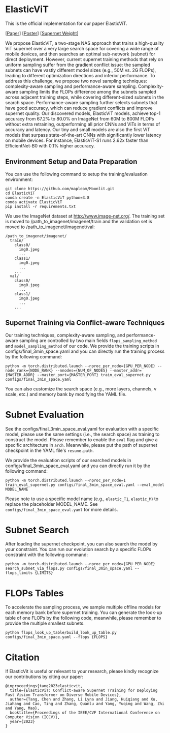 # ElasticViT
This is the official implementation for our paper ElasticViT. 

\[[Paper](https://arxiv.org/pdf/2303.09730.pdf)\] \[[Poster](https://www.chentang.cc/assets/ICCV23_ElasticViT_poster.pdf)\] \[[Supernet Weight](https://drive.google.com/file/d/1M4AwUrFgPsLs-W6iPs-H4gKyns_tx1S8/view?usp=sharing)\]

We propose ElasticViT, a two-stage NAS approach that trains a high-quality ViT supernet over a very large search space for covering a wide range of mobile devices, and then searches an optimal sub-network (subnet) for direct deployment. However, current supernet training methods that rely on uniform sampling suffer from the gradient conflict issue: the sampled subnets can have vastly different model sizes (e.g., 50M vs. 2G FLOPs), leading to different optimization directions and inferior performance. To address this challenge, we propose two novel sampling techniques: complexity-aware sampling and performance-aware sampling. Complexity-aware sampling limits the FLOPs difference among the subnets sampled across adjacent training steps, while covering different-sized subnets in the search space. Performance-aware sampling further selects subnets that have good accuracy, which can reduce gradient conflicts and improve supernet quality. Our discovered models, ElasticViT models, achieve top-1 accuracy from 67.2% to 80.0% on ImageNet from 60M to 800M FLOPs without extra retraining, outperforming all prior CNNs and ViTs in terms of accuracy and latency. Our tiny and small models are also the first ViT models that surpass state-of-the-art CNNs with significantly lower latency on mobile devices. For instance, ElasticViT-S1 runs 2.62x faster than EfficientNet-B0 with 0.1% higher accuracy. 


## Environment Setup and Data Preparation

You can use the following command to setup the training/evaluation environment: 

```
git clone https://github.com/mapleam/Moonlit.git
cd ElasticViT
conda create -n ElasticViT python=3.8
conda activate ElasticViT
pip install -r requirements.txt
```

We use the ImageNet dataset at http://www.image-net.org/. The training set is moved to /path_to_imagenet/imagenet/train and the validation set is moved to /path_to_imagenet/imagenet/val: 
```
/path_to_imagenet/imagenet/
  train/
    class0/
      img0.jpeg
      ...
    class1/
      img0.jpeg
      ...
    ...
  val/
    class0/
      img0.jpeg
      ...
    class1/
      img0.jpeg
      ...
    ...
```

## Supernet Training via Conflict-aware Techniques

Our training techniques, complexity-aware sampling, and performance-aware sampling are controlled by two main fields ```flops_sampling_method``` and ```model_sampling_method``` of our code. We provide the training scripts in configs/final_3min_space.yaml and you can directly run the training process by the following command: 

```
python -m torch.distributed.launch --nproc_per_node={GPU_PER_NODE} --node_rank={NODE_RANK} --nnodes={NUM_OF_NODES} --master_addr={MASTER_ADDR} --master_port={MASTER_PORT} train_eval_supernet.py configs/final_3min_space.yaml
```

You can also customize the search space (e.g., more layers, channels, v scale, etc.) and memory bank by modifying the YAML file. 

# Subnet Evaluation

See the configs/final_3min_space_eval.yaml for evaluation with a specific model, please use the same settings (i.e., the search space) as training to construct the model. Please remember to enable the ```eval``` flag and give a specific architecture in ```arch```. 
Meanwhile, please put the path of supernet checkpoint in the YAML file's ```resume.path```. 

We provide the evaluation scripts of our searched models in configs/final_3min_space_eval.yaml and you can directly run it by the following command: 

```
python -m torch.distributed.launch --nproc_per_node=1 train_eval_supernet.py configs/final_3min_space_eval.yaml --eval_model MODEL_NAME
```

Please note to use a specific model name (e.g., ```elastic_T1```, ```elastic_M```) to replace the placeholder MODEL_NAME. See ```configs/final_3min_space_eval.yaml``` for more details. 

# Subnet Search

After loading the supernet checkpoint, you can also search the model by your constraint. You can run our evolution search by a specific FLOPs constraint with the following command: 

```
python -m torch.distributed.launch --nproc_per_node={GPU_PER_NODE} search_subnet_via_flops.py configs/final_3min_space.yaml --flops_limits {LIMITS}
```

# FLOPs Tables
To accelerate the sampling process, we sample multiple offline models for each memory bank before supernet training. You can generate the look-up table of one FLOPs by the following code, meanwhile, please remember to provide the multiple smallest subnets. 

```
python flops_look_up_table/build_look_up_table.py configs/final_3min_space.yaml --flops {FLOPS}
```

# Citation

If ElasticVit is useful or relevant to your research, please kindly recognize our contributions by citing our paper:

```
@inproceedings{tang2023elasticvit,
  title={ElasticViT: Conflict-aware Supernet Training for Deploying Fast Vision Transformer on Diverse Mobile Devices},
  author={Tang, Chen and Zhang, Li Lyna and Jiang, Huiqiang and Xu, Jiahang and Cao, Ting and Zhang, Quanlu and Yang, Yuqing and Wang, Zhi and Yang, Mao},
  booktitle={Proceedings of the IEEE/CVF International Conference on Computer Vision (ICCV)},
  year={2023}
}
```